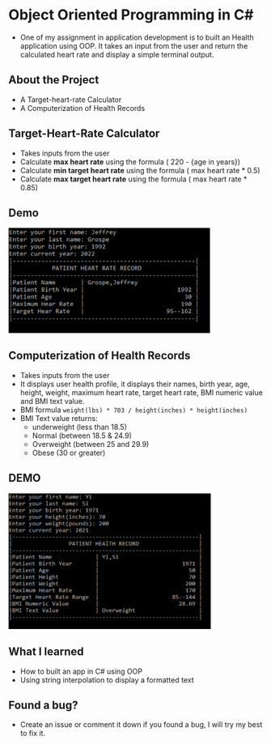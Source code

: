 # Object Oriented Programming in C#
- One of my assignment in application development is to built an Health application using OOP. It takes an input from the user and return the calculated heart rate and display a simple terminal output.

## About the Project
- A Target-heart-rate Calculator
- A Computerization of Health Records

## Target-Heart-Rate Calculator
- Takes inputs from the user
- Calculate **max heart rate** using the formula ( 220 - {age in years})
- Calculate **min target heart rate** using the formula ( max heart rate * 0.5)
- Calculate **max target heart rate** using the formula ( max heart rate * 0.85)

## Demo
<img src="images\demo1.PNG" width="400">

## Computerization of Health Records
- Takes inputs from the user
- It displays user health profile, it displays their names, birth year, age, height, weight, maximum heart rate, target heart rate, BMI numeric value and BMI text value.
- BMI formula  `weight(lbs) * 703 / height(inches) * height(inches)`
- BMI Text value returns:
  - underweight (less than 18.5)
  - Normal (between 18.5 & 24.9)
  - Overweight (between 25 and 29.9)
  - Obese (30 or greater) 

## DEMO
<img src="images\demo2.PNG" width="400">

## What I learned
- How to built an app in C# using OOP
- Using string interpolation to display a formatted text

## Found a bug?
- Create an issue or comment it down if you found a bug, I will try my best to fix it.

